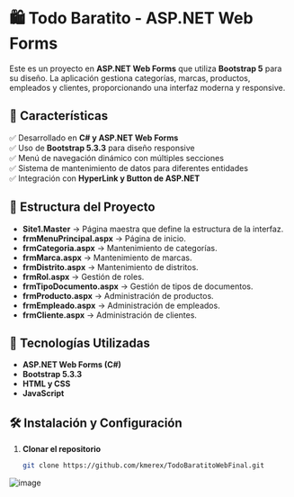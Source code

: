 # 🛍️ Todo Baratito - ASP.NET Web Forms

Este es un proyecto en **ASP.NET Web Forms** que utiliza **Bootstrap 5** para su diseño. La aplicación gestiona categorías, marcas, productos, empleados y clientes, proporcionando una interfaz moderna y responsive.

## 📌 Características  
✅ Desarrollado en **C# y ASP.NET Web Forms**  
✅ Uso de **Bootstrap 5.3.3** para diseño responsive  
✅ Menú de navegación dinámico con múltiples secciones  
✅ Sistema de mantenimiento de datos para diferentes entidades  
✅ Integración con **HyperLink y Button de ASP.NET**  

## 📁 Estructura del Proyecto  
- **Site1.Master** → Página maestra que define la estructura de la interfaz.  
- **frmMenuPrincipal.aspx** → Página de inicio.  
- **frmCategoria.aspx** → Mantenimiento de categorías.  
- **frmMarca.aspx** → Mantenimiento de marcas.  
- **frmDistrito.aspx** → Mantenimiento de distritos.  
- **frmRol.aspx** → Gestión de roles.  
- **frmTipoDocumento.aspx** → Gestión de tipos de documentos.  
- **frmProducto.aspx** → Administración de productos.  
- **frmEmpleado.aspx** → Administración de empleados.  
- **frmCliente.aspx** → Administración de clientes.  

## 🚀 Tecnologías Utilizadas  
- **ASP.NET Web Forms (C#)**  
- **Bootstrap 5.3.3**  
- **HTML y CSS**  
- **JavaScript**  

## 🛠️ Instalación y Configuración  
1. **Clonar el repositorio**  
   ```sh
   git clone https://github.com/kmerex/TodoBaratitoWebFinal.git
![image](https://github.com/user-attachments/assets/adf0735b-cde8-488c-a46b-6d59c76dd316)
